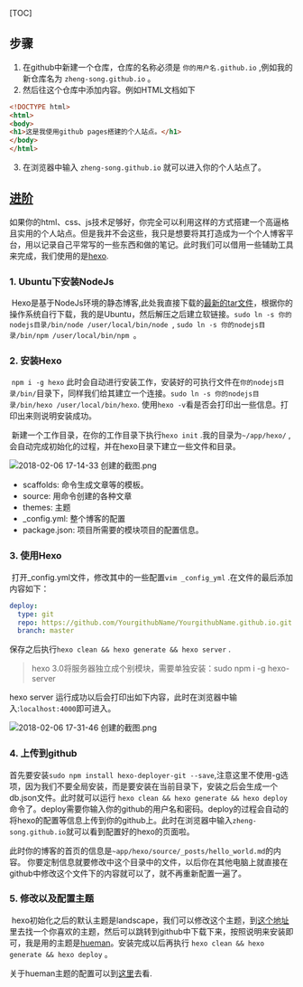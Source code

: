 [TOC]

## 步骤

1. 在github中新建一个仓库，仓库的名称必须是 `你的用户名.github.io` ,例如我的新仓库名为 `zheng-song.github.io` 。
2. 然后往这个仓库中添加内容。例如HTML文档如下

```html
<!DOCTYPE html>
<html>
<body>
<h1>这是我使用github pages搭建的个人站点。</h1>
</body>
</html>
```

3. 在浏览器中输入 `zheng-song.github.io` 就可以进入你的个人站点了。



## [进阶](https://www.cnblogs.com/visugar/p/6821777.html)

​	如果你的html、css、js技术足够好，你完全可以利用这样的方式搭建一个高逼格且实用的个人站点。但是我并不会这些，我只是想要将其打造成为一个个人博客平台，用以记录自己平常写的一些东西和做的笔记。此时我们可以借用一些辅助工具来完成，我们使用的是[hexo](https://hexo.io/).

### 1. Ubuntu下安装NodeJs

​	Hexo是基于NodeJs环境的静态博客,此处我直接下载的[最新的tar文件](http://nodejs.cn/download/)，根据你的操作系统自行下载，我的是Ubuntu，然后解压之后建立软链接。`sudo ln -s 你的nodejs目录/bin/node /user/local/bin/node `, `sudo ln -s 你的nodejs目录/bin/npm /user/local/bin/npm `。 



### 2. 安装Hexo

​	`npm i -g hexo` 此时会自动进行安装工作，安装好的可执行文件在`你的nodejs目录/bin/`目录下，同样我们给其建立一个连接。`sudo ln -s 你的nodejs目录/bin/hexo /user/local/bin/hexo`. 使用`hexo -v`看是否会打印出一些信息。打印出来则说明安装成功。

​	新建一个工作目录，在你的工作目录下执行`hexo init` .我的目录为`~/app/hexo/` ,会自动完成初始化的过程，并在hexo目录下建立一些文件和目录。

![2018-02-06 17-14-33 创建的截图.png](http://upload-images.jianshu.io/upload_images/6128001-865f927ca82f90ca.png?imageMogr2/auto-orient/strip%7CimageView2/2/w/1240)

- scaffolds: 命令生成文章等的模板。
- source: 用命令创建的各种文章
- themes: 主题
- _config.yml: 整个博客的配置
- package.json: 项目所需要的模块项目的配置信息。



### 3. 使用Hexo

​	打开_config.yml文件，修改其中的一些配置`vim _config_yml` .在文件的最后添加内容如下：

```yml
deploy:
  type: git
  repo: https://github.com/YourgithubName/YourgithubName.github.io.git
  branch: master
```

保存之后执行`hexo clean && hexo generate && hexo server` .

> hexo 3.0将服务器独立成个别模块，需要单独安装：sudo npm i -g hexo-server

hexo server 运行成功以后会打印出如下内容，此时在浏览器中输入:`localhost:4000`即可进入。

![2018-02-06 17-31-46 创建的截图.png](http://upload-images.jianshu.io/upload_images/6128001-bee8fe4a03766a99.png?imageMogr2/auto-orient/strip%7CimageView2/2/w/1240)



### 4. 上传到github

​	首先要安装`sudo npm install hexo-deployer-git --save`,注意这里不使用-g选项，因为我们不要全局安装，而是要安装在当前目录下，安装之后会生成一个db.json文件。此时就可以运行 `hexo clean && hexo generate && hexo deploy` 命令了。deploy需要你输入你的github的用户名和密码。deploy的过程会自动的将hexo的配置等信息上传到你的github上。此时在浏览器中输入`zheng-song.github.io`就可以看到配置好的hexo的页面啦。

​	此时你的博客的首页的信息是`~app/hexo/source/_posts/hello_world.md`的内容。 你要定制信息就要修改中这个目录中的文件，以后你在其他电脑上就直接在github中修改这个文件下的内容就可以了，就不再重新配置一遍了。



### 5. 修改以及配置主题

​	hexo初始化之后的默认主题是landscape，我们可以修改这个主题，到[这个地址](https://hexo.io/themes/)里去找一个你喜欢的主题，然后可以跳转到github中下载下来，按照说明来安装即可，我是用的主题是[hueman]()。安装完成以后再执行 `hexo clean && hexo generate && hexo deploy` 。

关于hueman主题的配置可以到[这里](http://www.jianshu.com/writer#/notebooks/22040471/notes/23715025)去看.

